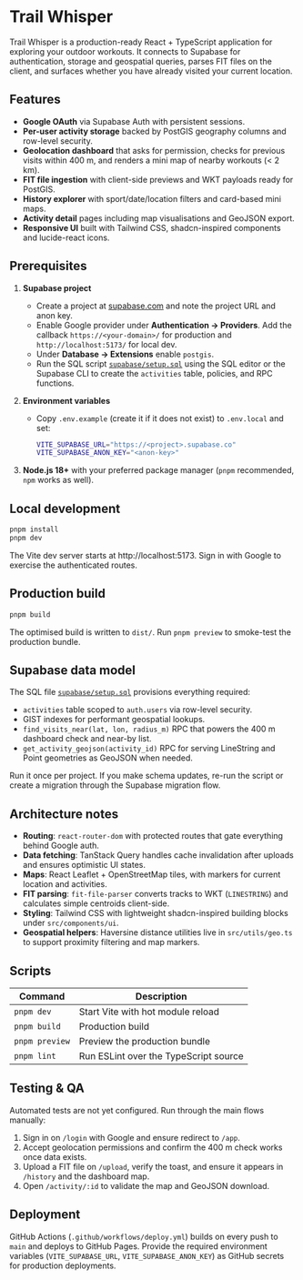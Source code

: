 # Trail Whisper

Trail Whisper is a production-ready React + TypeScript application for exploring your outdoor workouts. It connects to Supabase for authentication, storage and geospatial queries, parses FIT files on the client, and surfaces whether you have already visited your current location.

## Features

- **Google OAuth** via Supabase Auth with persistent sessions.
- **Per-user activity storage** backed by PostGIS geography columns and row-level security.
- **Geolocation dashboard** that asks for permission, checks for previous visits within 400 m, and renders a mini map of nearby workouts (< 2 km).
- **FIT file ingestion** with client-side previews and WKT payloads ready for PostGIS.
- **History explorer** with sport/date/location filters and card-based mini maps.
- **Activity detail** pages including map visualisations and GeoJSON export.
- **Responsive UI** built with Tailwind CSS, shadcn-inspired components and lucide-react icons.

## Prerequisites

1. **Supabase project**
   - Create a project at [supabase.com](https://supabase.com/) and note the project URL and anon key.
   - Enable Google provider under **Authentication → Providers**. Add the callback `https://<your-domain>/` for production and `http://localhost:5173/` for local dev.
   - Under **Database → Extensions** enable `postgis`.
   - Run the SQL script [`supabase/setup.sql`](./supabase/setup.sql) using the SQL editor or the Supabase CLI to create the `activities` table, policies, and RPC functions.

2. **Environment variables**
   - Copy `.env.example` (create it if it does not exist) to `.env.local` and set:

     ```bash
     VITE_SUPABASE_URL="https://<project>.supabase.co"
     VITE_SUPABASE_ANON_KEY="<anon-key>"
     ```

3. **Node.js 18+** with your preferred package manager (`pnpm` recommended, `npm` works as well).

## Local development

```bash
pnpm install
pnpm dev
```

The Vite dev server starts at http://localhost:5173. Sign in with Google to exercise the authenticated routes.

## Production build

```bash
pnpm build
```

The optimised build is written to `dist/`. Run `pnpm preview` to smoke-test the production bundle.

## Supabase data model

The SQL file [`supabase/setup.sql`](./supabase/setup.sql) provisions everything required:

- `activities` table scoped to `auth.users` via row-level security.
- GIST indexes for performant geospatial lookups.
- `find_visits_near(lat, lon, radius_m)` RPC that powers the 400 m dashboard check and near-by list.
- `get_activity_geojson(activity_id)` RPC for serving LineString and Point geometries as GeoJSON when needed.

Run it once per project. If you make schema updates, re-run the script or create a migration through the Supabase migration flow.

## Architecture notes

- **Routing**: `react-router-dom` with protected routes that gate everything behind Google auth.
- **Data fetching**: TanStack Query handles cache invalidation after uploads and ensures optimistic UI states.
- **Maps**: React Leaflet + OpenStreetMap tiles, with markers for current location and activities.
- **FIT parsing**: `fit-file-parser` converts tracks to WKT (`LINESTRING`) and calculates simple centroids client-side.
- **Styling**: Tailwind CSS with lightweight shadcn-inspired building blocks under `src/components/ui`.
- **Geospatial helpers**: Haversine distance utilities live in `src/utils/geo.ts` to support proximity filtering and map markers.

## Scripts

| Command        | Description                          |
| -------------- | ------------------------------------ |
| `pnpm dev`     | Start Vite with hot module reload     |
| `pnpm build`   | Production build                      |
| `pnpm preview` | Preview the production bundle         |
| `pnpm lint`    | Run ESLint over the TypeScript source |

## Testing & QA

Automated tests are not yet configured. Run through the main flows manually:

1. Sign in on `/login` with Google and ensure redirect to `/app`.
2. Accept geolocation permissions and confirm the 400 m check works once data exists.
3. Upload a FIT file on `/upload`, verify the toast, and ensure it appears in `/history` and the dashboard map.
4. Open `/activity/:id` to validate the map and GeoJSON download.

## Deployment

GitHub Actions (`.github/workflows/deploy.yml`) builds on every push to `main` and deploys to GitHub Pages. Provide the required environment variables (`VITE_SUPABASE_URL`, `VITE_SUPABASE_ANON_KEY`) as GitHub secrets for production deployments.
